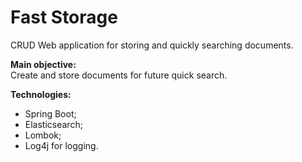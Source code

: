 # Fast Storage

CRUD Web application for storing and quickly searching documents.

__Main objective:__ <br/>
Сreate and store documents for future quick search.

__Technologies:__ 
* Spring Boot;
* Elasticsearch;
* Lombok;
* Log4j for logging.

